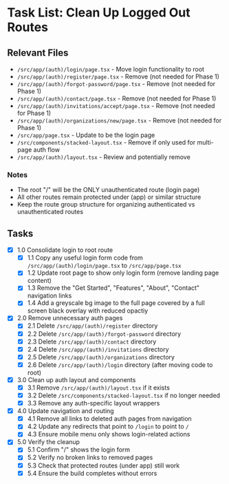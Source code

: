 # Task List: Clean Up Logged Out Routes

## Relevant Files

- `/src/app/(auth)/login/page.tsx` - Move login functionality to root
- `/src/app/(auth)/register/page.tsx` - Remove (not needed for Phase 1)
- `/src/app/(auth)/forgot-password/page.tsx` - Remove (not needed for Phase 1)
- `/src/app/(auth)/contact/page.tsx` - Remove (not needed for Phase 1)
- `/src/app/(auth)/invitations/accept/page.tsx` - Remove (not needed for Phase 1)
- `/src/app/(auth)/organizations/new/page.tsx` - Remove (not needed for Phase 1)
- `/src/app/page.tsx` - Update to be the login page
- `/src/components/stacked-layout.tsx` - Remove if only used for multi-page auth flow
- `/src/app/(auth)/layout.tsx` - Review and potentially remove

### Notes

- The root "/" will be the ONLY unauthenticated route (login page)
- All other routes remain protected under (app) or similar structure
- Keep the route group structure for organizing authenticated vs unauthenticated routes

## Tasks

- [x] 1.0 Consolidate login to root route
  - [x] 1.1 Copy any useful login form code from `/src/app/(auth)/login/page.tsx` to `/src/app/page.tsx`
  - [x] 1.2 Update root page to show only login form (remove landing page content)
  - [x] 1.3 Remove the "Get Started", "Features", "About", "Contact" navigation links
  - [x] 1.4 Add a greyscale bg image to the full page covered by a full screen black overlay with reduced opactiy

- [x] 2.0 Remove unnecessary auth pages
  - [x] 2.1 Delete `/src/app/(auth)/register` directory
  - [x] 2.2 Delete `/src/app/(auth)/forgot-password` directory
  - [x] 2.3 Delete `/src/app/(auth)/contact` directory
  - [x] 2.4 Delete `/src/app/(auth)/invitations` directory
  - [x] 2.5 Delete `/src/app/(auth)/organizations` directory
  - [x] 2.6 Delete `/src/app/(auth)/login` directory (after moving code to root)

- [x] 3.0 Clean up auth layout and components
  - [x] 3.1 Remove `/src/app/(auth)/layout.tsx` if it exists
  - [x] 3.2 Delete `/src/components/stacked-layout.tsx` if no longer needed
  - [x] 3.3 Remove any auth-specific layout wrappers

- [x] 4.0 Update navigation and routing
  - [x] 4.1 Remove all links to deleted auth pages from navigation
  - [x] 4.2 Update any redirects that point to `/login` to point to `/`
  - [x] 4.3 Ensure mobile menu only shows login-related actions

- [x] 5.0 Verify the cleanup
  - [x] 5.1 Confirm "/" shows the login form
  - [x] 5.2 Verify no broken links to removed pages
  - [x] 5.3 Check that protected routes (under app) still work
  - [x] 5.4 Ensure the build completes without errors
